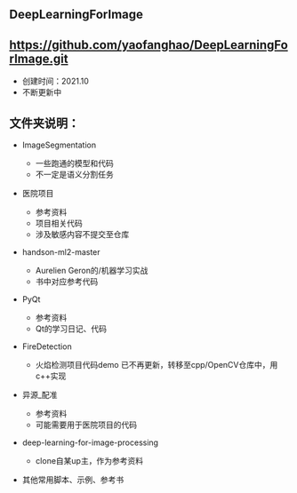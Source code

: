 ## DeepLearningForImage
## https://github.com/yaofanghao/DeepLearningForImage.git
* 创建时间：2021.10
* 不断更新中

## 文件夹说明：
* ImageSegmentation
  * 一些跑通的模型和代码
  * 不一定是语义分割任务
  
* 医院项目
  * 参考资料
  * 项目相关代码
  * 涉及敏感内容不提交至仓库

* handson-ml2-master
  * Aurelien Geron的/机器学习实战
  * 书中对应参考代码

* PyQt
  * 参考资料
  * Qt的学习日记、代码
  
* FireDetection
  * 火焰检测项目代码demo 已不再更新，转移至cpp/OpenCV仓库中，用c++实现
  
* 异源_配准
  * 参考资料
  * 可能需要用于医院项目的代码
  
* deep-learning-for-image-processing
  * clone自某up主，作为参考资料
  
* 其他常用脚本、示例、参考书